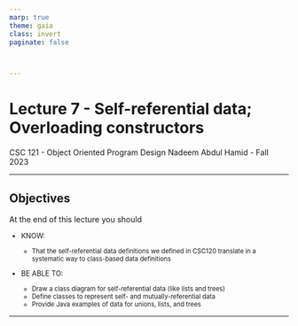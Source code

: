 ```yaml
---
marp: true
theme: gaia
class: invert
paginate: false



---
```

# Lecture 7 - Self-referential data; Overloading constructors
CSC 121 - Object Oriented Program Design
Nadeem Abdul Hamid - Fall 2023

<!-- paginate: skip -->
<!-- _class: lead -->



---
## Objectives
<style scoped>ul  { font-size: 90%; }</style>

At the end of this lecture you should
- KNOW:
    - That the self-referential data definitions we defined in CSC120 translate in a systematic way to class-based data definitions

- BE ABLE TO:
    - Draw a class diagram for self-referential data (like lists and trees)
    - Define classes to represent self- and mutually-referential data
    - Provide Java examples of data for unions, lists, and trees


<!-- paginate: true -->
<!-- footer: Lecture 7 - Self-referential data; Overloading constructors -->



---